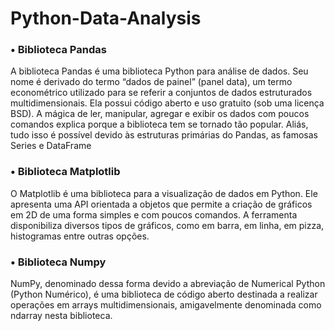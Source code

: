 # Python-Data-Analysis

### • Biblioteca Pandas

A biblioteca Pandas é uma biblioteca Python para análise de dados. Seu nome é derivado do termo “dados de painel” (panel data), um termo econométrico utilizado para se referir a conjuntos de dados estruturados multidimensionais. Ela possui código aberto e uso gratuito (sob uma licença BSD).
A mágica de ler, manipular, agregar e exibir os dados com poucos comandos explica porque a biblioteca tem se tornado tão popular. Aliás, tudo isso é possível devido às estruturas primárias do Pandas, as famosas Series e DataFrame
<br>

### • Biblioteca Matplotlib

O Matplotlib é uma biblioteca para a visualização de dados em Python. Ele apresenta uma API orientada a objetos que permite a criação de gráficos em 2D de uma forma simples e com poucos comandos. A ferramenta disponibiliza diversos tipos de gráficos, como em barra, em linha, em pizza, histogramas entre outras opções.
<br>

### • Biblioteca Numpy

NumPy, denominado dessa forma devido a abreviação de Numerical Python (Python Numérico), é uma biblioteca de código aberto destinada a realizar operações em arrays multidimensionais, amigavelmente denominada como ndarray nesta biblioteca.

